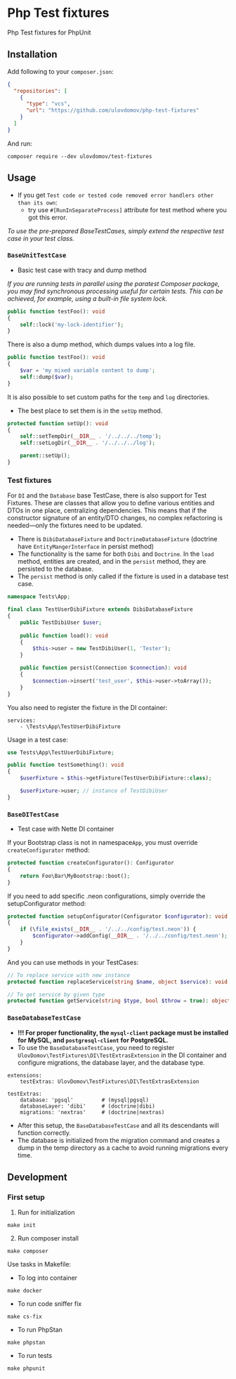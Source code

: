 # Php Test fixtures

Php Test fixtures for PhpUnit

## Installation

Add following to your `composer.json`:

```json
{
  "repositories": [
    {
      "type": "vcs",
      "url": "https://github.com/ulovdomov/php-test-fixtures"
    }
  ]
}
```

And run:

```shell
composer require --dev ulovdomov/test-fixtures
```

## Usage

- If you get `Test code or tested code removed error handlers other than its own`:
  - try use `#[RunInSeparateProcess]` attribute for test method where you got this error.

_To use the pre-prepared BaseTestCases, simply extend the respective test case in your test class._

### `BaseUnitTestCase`

- Basic test case with tracy and dump method

_If you are running tests in parallel using the paratest Composer package, you may find synchronous processing useful
for certain tests. This can be achieved, for example, using a built-in file system lock._

```php
public function testFoo(): void
{
    self::lock('my-lock-identifier');
}
```

There is also a dump method, which dumps values into a log file.
```php
public function testFoo(): void
{
    $var = 'my mixed variable content to dump';
    self::dump($var);
}
```

It is also possible to set custom paths for the `temp` and `log` directories.

- The best place to set them is in the `setUp` method.

```php
protected function setUp(): void
{
    self::setTempDir(__DIR__ . '/../../../temp');
    self::setLogDir(__DIR__ . '/../../../log');

    parent::setUp();
}
```

### Test fixtures

For `DI` and the `Database` base TestCase, there is also support for Test Fixtures. These are classes that allow you
to define various entities and DTOs in one place, centralizing dependencies. This means that if the constructor
signature of an entity/DTO changes, no complex refactoring is needed—only the fixtures need to be updated.

- There is `DibiDatabaseFixture` and `DoctrineDatabaseFixture` (doctrine have `EntityMangerInterface` in persist method)
- The functionality is the same for both `Dibi` and `Doctrine`. In the `load` method, entities are created, and in the `persist` method, they are persisted to the database.
- The `persist` method is only called if the fixture is used in a database test case.

```php
namespace Tests\App;

final class TestUserDibiFixture extends DibiDatabaseFixture
{
    public TestDibiUser $user;
    
    public function load(): void
    {
        $this->user = new TestDibiUser(1, 'Tester');
    }

    public function persist(Connection $connection): void
    {
        $connection->insert('test_user', $this->user->toArray());
    }
}
```

You also need to register the fixture in the DI container:

```neon
services:
    - \Tests\App\TestUserDibiFixture
```

Usage in a test case:

```php
use Tests\App\TestUserDibiFixture;

public function testSomething(): void
{
    $userFixture = $this->getFixture(TestUserDibiFixture::class);

    $userFixture->user; // instance of TestDibiUser
}
```

### `BaseDITestCase`

- Test case with Nette DI container

If your Bootstrap class is not in namespace`App`, you must override `createConfigurator` method:

```php
protected function createConfigurator(): Configurator
{
    return Foo\Bar\MyBootstrap::boot();
}
```

If you need to add specific .neon configurations, simply override the setupConfigurator method:

```php
protected function setupConfigurator(Configurator $configurator): void
{
    if (\file_exists(__DIR__ . '/../../config/test.neon')) {
        $configurator->addConfig(__DIR__ . '/../../config/test.neon');
    }
}
```

And you can use methods in your TestCases:

```php
// To replace service with new instance
protected function replaceService(string $name, object $service): void

// To get service by given type
protected function getService(string $type, bool $throw = true): object|null
```

### `BaseDatabaseTestCase`

- **!!! For proper functionality, the `mysql-client` package must be installed for MySQL, and `postgresql-client` for PostgreSQL.**
- To use the `BaseDatabaseTestCase`, you need to register `UlovDomov\TestFixtures\DI\TestExtrasExtension` in the DI container and configure migrations, the database layer, and the database type.

```neon
extensions:
    testExtras: UlovDomov\TestFixtures\DI\TestExtrasExtension

testExtras:
    database: 'pgsql'         # (mysql|pgsql)
    databaseLayer: 'dibi'     # (doctrine|dibi)
    migrations: 'nextras'     # (doctrine|nextras)
```

- After this setup, the `BaseDatabaseTestCase` and all its descendants will function correctly.
- The database is initialized from the migration command and creates a dump in the temp directory as a cache to avoid running migrations every time.

## Development

### First setup

1. Run for initialization
```shell
make init
```
2. Run composer install
```shell
make composer
```

Use tasks in Makefile:

- To log into container
```shell
make docker
```
- To run code sniffer fix
```shell
make cs-fix
```
- To run PhpStan
```shell
make phpstan
```
- To run tests
```shell
make phpunit
```